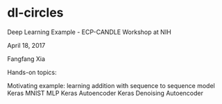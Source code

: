 # dl-circles
Deep Learning Example -
ECP-CANDLE Workshop at NIH

April 18, 2017

Fangfang Xia

Hands-on topics:

Motivating example: learning addition with sequence to sequence model
Keras MNIST MLP
Keras Autoencoder
Keras Denoising Autoencoder
